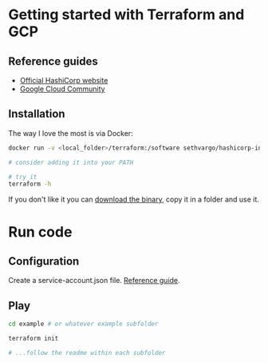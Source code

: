 # Getting started with Terraform and GCP

## Reference guides

* [Official HashiCorp website](https://www.terraform.io/docs/providers/google/index.html)
* [Google Cloud Community](https://cloud.google.com/community/tutorials/managing-gcp-projects-with-terraform)

## Installation

The way I love the most is via Docker:
```bash
docker run -v <local_folder>/terraform:/software sethvargo/hashicorp-installer terraform 0.12.8

# consider adding it into your PATH

# try it
terraform -h
```

If you don't like it you can [download the binary](https://www.terraform.io/downloads.html), copy it in a folder and use it. 

# Run code

## Configuration

Create a service-account.json file. [Reference guide](https://www.terraform.io/docs/providers/google/provider_reference.html).

## Play

```bash
cd example # or whatever example subfolder

terraform init

# ...follow the readme within each subfolder
```